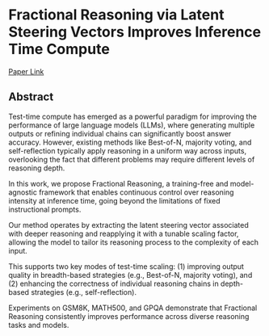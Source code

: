 # Fractional Reasoning via Latent Steering Vectors Improves Inference Time Compute

[Paper Link](https://arxiv.org/abs/2506.15882)

## Abstract

Test-time compute has emerged as a powerful paradigm for improving the performance of large language models (LLMs), where generating multiple outputs or refining individual chains can significantly boost answer accuracy. However, existing methods like Best-of-N, majority voting, and self-reflection typically apply reasoning in a uniform way across inputs, overlooking the fact that different problems may require different levels of reasoning depth. 

In this work, we propose Fractional Reasoning, a training-free and model-agnostic framework that enables continuous control over reasoning intensity at inference time, going beyond the limitations of fixed instructional prompts. 

Our method operates by extracting the latent steering vector associated with deeper reasoning and reapplying it with a tunable scaling factor, allowing the model to tailor its reasoning process to the complexity of each input. 

This supports two key modes of test-time scaling: (1) improving output quality in breadth-based strategies (e.g., Best-of-N, majority voting), and (2) enhancing the correctness of individual reasoning chains in depth-based strategies (e.g., self-reflection). 

Experiments on GSM8K, MATH500, and GPQA demonstrate that Fractional Reasoning consistently improves performance across diverse reasoning tasks and models.
